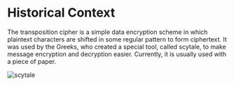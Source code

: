 # Historical Context

The transposition cipher is a simple data encryption scheme in which plaintext characters are shifted in some regular pattern to form ciphertext. 
It was used by the Greeks, who created a special tool, called scytale, to make message encryption and decryption easier. 
Currently, it is usually used with a piece of paper.

![scytale](https://encrypted-tbn0.gstatic.com/images?q=tbn:ANd9GcQUZgcFPX3_etuyFhhIERZ_xM37lx04sAA_AZe3j1kDQiOFzUCwWn2iUr8pp793phxAmYw:https://upload.wikimedia.org/wikipedia/commons/5/51/Skytale.png&usqp=CAU)
